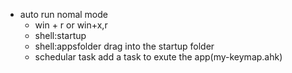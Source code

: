 - auto run nomal mode
    - win + r or win+x,r
    - shell:startup
    - shell:appsfolder drag into the startup folder
    - schedular task add a task to exute the app(my-keymap.ahk)

